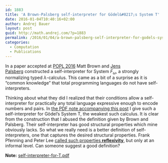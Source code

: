 ```yaml
---
id: 1883
title: 'A Brown-Palsberg self-interpreter for Gödel&#8217;s System T'
date: 2016-01-04T10:40:16+02:00
author: Andrej Bauer
layout: post
guid: http://math.andrej.com/?p=1883
permalink: /2016/01/04/a-brown-palsberg-self-interpreter-for-godels-system-t/
categories:
  - Computation
  - Publications
---
```

In a paper accepted at [POPL 2016](http://conf.researchr.org/home/POPL-2016) Matt Brown and [Jens Palsberg](http://web.cs.ucla.edu/~palsberg/) constructed a self-interpreter for System $F_\omega$, a strongly normalizing typed $\lambda$-calculus. This came as a bit of a surprise as it is &#8220;common knowledge&#8221; that total programming languages do not have self-interpreters.

Thinking about what they did I realized that their conditions allow a self-interpreter for practically any total language expressive enough to encode numbers and pairs. In [the PDF note accompanying this post](http://math.andrej.com/wp-content/uploads/2016/01/self-interpreter-for-T.pdf) I give such a self-interpreter for Gödel&#8217;s System T, the weakest such calculus. It is clear from the construction that I abused the definition given by Brown and Palsberg. Their self-interpreter has good structural properties which mine obviously lacks. So what we really need is a better definition of self-interpreters, one that captures the desired structural properties. Frank Pfenning and Peter Lee [called such properties **reflexivity**](http://repository.cmu.edu/cgi/viewcontent.cgi?article=2969&context=compsci), but only at an informal level. Can someone suggest a good definition?

**Note:** [self-interpreter-for-T.pdf](http://math.andrej.com/wp-content/uploads/2016/01/self-interpreter-for-T.pdf)
